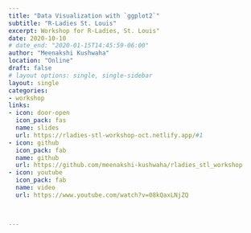 ```yaml
---
title: "Data Visualization with `ggplot2`"
subtitle: "R-Ladies St. Louis"
excerpt: Workshop for R-Ladies, St. Louis"
date: 2020-10-10
# date_end: "2020-01-15T14:45:59-06:00"
author: "Meenakshi Kushwaha"
location: "Online"
draft: false
# layout options: single, single-sidebar
layout: single
categories:
- workshop
links:
- icon: door-open
  icon_pack: fas
  name: slides
  url: https://rladies-stl-workshop-oct.netlify.app/#1
- icon: github
  icon_pack: fab
  name: github
  url: https://github.com/meenakshi-kushwaha/rladies_stl_workshop
- icon: youtube
  icon_pack: fab
  name: video
  url: https://www.youtube.com/watch?v=08kQaxLNjZQ
  


---
```



